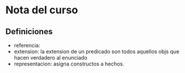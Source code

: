 # Nota del curso

## Definiciones
-   referencia:
-   extension: la extension de un predicado son todos aquellos objs que hacen verdadero al enunciado
-   representacion: asigna constructos a hechos.

